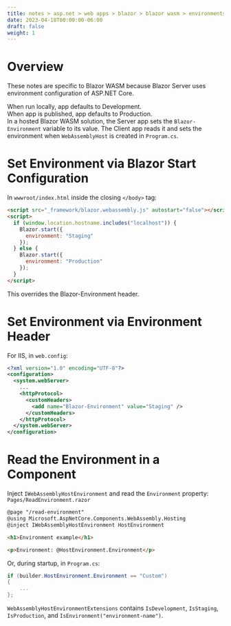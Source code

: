 ```yaml
---
title: notes > asp.net > web apps > blazor > blazor wasm > environments
date: 2023-04-18T00:00:00-06:00
draft: false
weight: 1
---
```


# Overview
These notes are specific to Blazor WASM because Blazor Server uses environment configuration of ASP.NET Core.

When run locally, app defaults to Development.  
When app is published, app defaults to Production.  
In a hosted Blazor WASM solution, the Server app sets the `Blazor-Environment` variable to its value.  The Client app reads it and sets the environment when `WebAssemblyHost` is created in `Program.cs`.

# Set Environment via Blazor Start Configuration
In `wwwroot/index.html` inside the closing `</body>` tag:
```html
<script src="_framework/blazor.webassembly.js" autostart="false"></script>
<script>
  if (window.location.hostname.includes("localhost")) {
    Blazor.start({
      environment: "Staging"
    });
  } else {
    Blazor.start({
      environment: "Production"
    });
  }
</script>
```

This overrides the Blazor-Environment header.

# Set Environment via Environment Header
For IIS, in `web.config`:
```xml
<?xml version="1.0" encoding="UTF-8"?>
<configuration>
  <system.webServer>
    ...
    <httpProtocol>
      <customHeaders>
        <add name="Blazor-Environment" value="Staging" />
      </customHeaders>
    </httpProtocol>
  </system.webServer>
</configuration>
```

# Read the Environment in a Component
Inject `IWebAssemblyHostEnvironment` and read the `Environment` property:  
`Pages/ReadEnvironment.razor`
```html
@page "/read-environment"
@using Microsoft.AspNetCore.Components.WebAssembly.Hosting
@inject IWebAssemblyHostEnvironment HostEnvironment

<h1>Environment example</h1>

<p>Environment: @HostEnvironment.Environment</p>
```

Or, during startup, in `Program.cs`:
```cs
if (builder.HostEnvironment.Environment == "Custom")
{
    ...
};
```

`WebAssemblyHostEnvironmentExtensions` contains `IsDevelopment`, `IsStaging`, `IsProduction`, and `IsEnvironment("environment-name")`.
